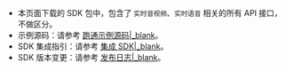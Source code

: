 <div class="mk-hint">

- 本页面下载的 SDK 包中，包含了 `实时音视频`、`实时语音` 相关的所有 API 接口，不做区分。
- 示例源码：请参考 [跑通示例源码\|_blank](!ExpressVideoSDK-DownloadDemo/DownloadDemo)。
- SDK 集成指引：请参考 [集成 SDK\|_blank](!ExpressVideoSDK-Integration/SDK_Integration)。
- SDK 版本变更：请参考 [发布日志\|_blank](!ExpressVideoSDK-DownloadSDK/Release_Notes)。
</div>
